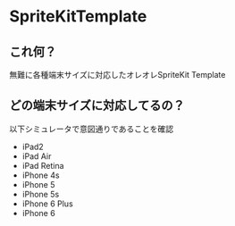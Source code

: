 # SpriteKitTemplate

## これ何？
無難に各種端末サイズに対応したオレオレSpriteKit Template

## どの端末サイズに対応してるの？
以下シミュレータで意図通りであることを確認
- iPad2
- iPad Air
- iPad Retina
- iPhone 4s
- iPhone 5
- iPhone 5s
- iPhone 6 Plus
- iPhone 6
